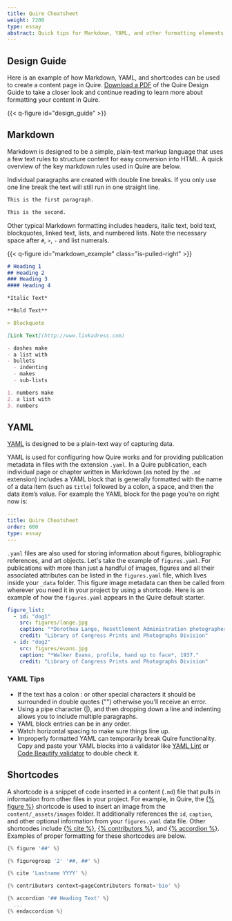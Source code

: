 ```yaml
---
title: Quire Cheatsheet
weight: 7200
type: essay
abstract: Quick tips for Markdown, YAML, and other formatting elements in Quire
---
```


## Design Guide

Here is an example of how Markdown, YAML, and shortcodes can be used to create a content page in Quire. [Download a PDF](/downloads/quire-design-guide.pdf) of the Quire Design Guide to take a closer look and continue reading to learn more about formatting your content in Quire.

{{< q-figure id="design_guide" >}}

## Markdown

Markdown is designed to be a simple, plain-text markup language that uses a few text rules to structure content for easy conversion into HTML. A quick overview of the key markdown rules used in Quire are below.

Individual paragraphs are created with double line breaks. If you only use one line break the text will still run in one straight line.

```md
This is the first paragraph.

This is the second.
```

Other typical Markdown formatting includes headers, italic text, bold text, blockquotes, linked text, lists, and numbered lists. Note the necessary space after `#`, `>`, `-` and list numerals.

{{< q-figure id="markdown_example" class="is-pulled-right" >}}

```md
# Heading 1
## Heading 2
### Heading 3
#### Heading 4

*Italic Text*

**Bold Text**

> Blockquote

[Link Text](http://www.linkadress.com)

- dashes make
- a list with
- bullets
  - indenting
  - makes
  - sub-lists

1. numbers make
2. a list with
3. numbers
```

## YAML

[YAML](http://yaml.org/) is designed to be a plain-text way of capturing data.

YAML is used for configuring how Quire works and for providing publication metadata in files with the extension `.yaml`. In a Quire publication, each individual page or chapter written in Markdown (as noted by the `.md` extension) includes a YAML block that is generally formatted with the name of a data item (such as `title`) followed by a colon, a space, and then the data item’s value. For example the YAML block for the page you’re on right now is:

```yaml
---
title: Quire Cheatsheet
order: 600
type: essay
---
```

`.yaml` files are also used for storing information about figures, bibliographic references, and art objects. Let's take the example of `figures.yaml`. For publications with more than just a handful of images, figures and all their associated attributes can be listed in the `figures.yaml` file, which lives inside your `_data` folder. This figure image metadata can then be called from wherever you need it in your project by using a shortcode. Here is an example of how the `figures.yaml` appears in the Quire default starter.

```yaml
figure_list:
  - id: "dog1"
    src: figures/lange.jpg
    caption: "*Dorothea Lange, Resettlement Administration photographer, in California*, 1936."
    credit: "Library of Congress Prints and Photographs Division"
  - id: "dog2"
    src: figures/evans.jpg
    caption: "*Walker Evans, profile, hand up to face*, 1937."
    credit: "Library of Congress Prints and Photographs Division"
```

### YAML Tips

- If the text has a colon : or other special characters it should be surrounded in double quotes ("") otherwise you'll receive an error.
- Using a pipe character (|), and then dropping down a line and indenting allows you to include multiple paragraphs.
- YAML block entries can be in any order.
- Watch horizontal spacing to make sure things line up.
- Improperly formatted YAML can temporarily break Quire functionality. Copy and paste your YAML blocks into a validator like [YAML Lint](http://www.yamllint.com/) or [Code Beautify validator](https://codebeautify.org/yaml-validator) to double check it.


## Shortcodes

A shortcode is a snippet of code inserted in a content (`.md`) file that pulls in information from other files in your project. For example, in Quire, the [{% figure %}](https://quire.getty.edu/docs-v1/figure-images/) shortcode is used to insert an image from the `content/_assets/images` folder. It additionally references the `id`, `caption`, and other optional information from your `figures.yaml` data file. Other shortcodes include [{% cite %}](https://quire.getty.edu/docs-v1/citation-bibliographies/), [{% contributors %}](https://quire.getty.edu/docs-v1/contributors/), and [{% accordion %}](https://quire.getty.edu/docs-v1/accordions/). Examples of proper formatting for these shortcodes are below.

```go
{% figure '##' %}

{% figuregroup '2' '##, ##' %}

{% cite 'Lastname YYYY' %}

{% contributors context=pageContributors format='bio' %}

{% accordion '## Heading Text' %}
  ...
{% endaccordion %}

```
